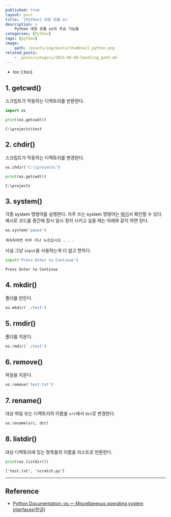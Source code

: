 ```yaml
---
published: true
layout: post
title: '[Python] 내장 모듈 os'
description: >
    Python 내장 모듈 os의 주요 기능들
categories: [Python]
tags: [python]
image:
    path: /assets/img/posts/thumbnail_python.png
related_posts:
    - _posts/category/2023-08-08-handling_path.md
---
```

* toc
{:toc}

## 1. getcwd()

스크립트가 작동하는 디렉토리를 반환한다.  

```python
import os

print(os.getcwd())
```
```
C:\projects\test
```

## 2. chdir()

스크립트가 작동하는 디렉토리를 변경한다.  

```python
os.chdir('C:\\projects')

print(os.getcwd())
```
```
C:\projects
```

## 3. system()

각종 system 명령어를 실행한다. 자주 쓰는 system 명령어는 [여기](/swengineering/manual_cmd/)서 확인할 수 있다.  
예시로 코드를 중간에 잠시 일시 정지 시키고 싶을 때는 아래와 같이 하면 된다.  

```python
os.system('pause')
```
```
계속하려면 아무 키나 누르십시오 . . .
```

사실 그냥 `input`을 사용하는게 더 쉽고 편하다.  

```python
input('Press Enter to Continue')
```
```
Press Enter to Continue
```

## 4. mkdir()

폴더를 만든다.  

```python
os.mkdir('./test')
```

## 5. rmdir()

폴더를 지운다.  

```python
os.rmdir('./test')
```

## 6. remove()

파일을 지운다.

```python
os.remove('test.txt')
```

## 7. rename()

대상 파일 또는 디렉토리의 이름을 `src`에서 `dst`로 변경한다.  

```python
os.rename(src, dst)
```

## 8. listdir()

대상 디렉토리에 있는 항목들의 이름을 리스트로 반환한다.  

```python
print(os.listdir())
```
```
['test.txt', 'scratch.py']
```

---
## Reference
- [Python Documentation: os — Miscellaneous operating system interfaces](https://docs.python.org/3/library/os.html)([한글](https://docs.python.org/ko/3/library/os.html))